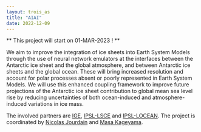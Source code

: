 ```yaml
---
layout: trois_as
title: "AIAI"
date: 2022-12-09
---
```


** This project will start on 01-MAR-2023 ! **

We aim to improve the integration of ice sheets into Earth System Models through the use of neural network emulators at the interfaces between the Antarctic ice sheet and the global atmosphere, and between Antarctic ice sheets and the global ocean. These will bring increased resolution and account for polar processes absent or poorly represented in Earth System Models. We will use this enhanced coupling framework to improve future projections of the Antarctic ice sheet contribution to global mean sea level rise by reducing uncertainties of both ocean-induced and atmosphere-induced variations in ice mass.

The involved partners are [IGE](https://www.ige-grenoble.fr), [IPSL-LSCE](https://www.lsce.ipsl.fr) and [IPSL-LOCEAN](https://www.locean.ipsl.fr). The project is coordinated by [Nicolas Jourdain](https://nicojourdain.github.io) and [Masa Kageyama](https://www.lsce.ipsl.fr/Phocea/Pisp/index.php?nom=masa.kageyama).
